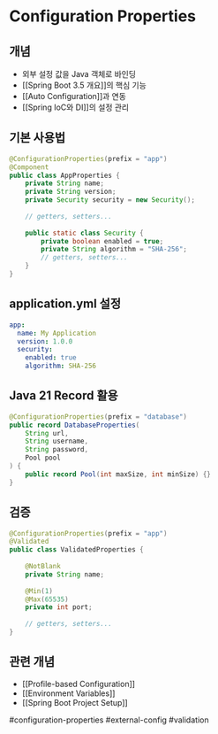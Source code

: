 # Configuration Properties

## 개념
- 외부 설정 값을 Java 객체로 바인딩
- [[Spring Boot 3.5 개요]]의 핵심 기능
- [[Auto Configuration]]과 연동
- [[Spring IoC와 DI]]의 설정 관리

## 기본 사용법
```java
@ConfigurationProperties(prefix = "app")
@Component
public class AppProperties {
    private String name;
    private String version;
    private Security security = new Security();
    
    // getters, setters...
    
    public static class Security {
        private boolean enabled = true;
        private String algorithm = "SHA-256";
        // getters, setters...
    }
}
```

## application.yml 설정
```yaml
app:
  name: My Application
  version: 1.0.0
  security:
    enabled: true
    algorithm: SHA-256
```

## Java 21 Record 활용
```java
@ConfigurationProperties(prefix = "database")
public record DatabaseProperties(
    String url,
    String username,
    String password,
    Pool pool
) {
    public record Pool(int maxSize, int minSize) {}
}
```

## 검증
```java
@ConfigurationProperties(prefix = "app")
@Validated
public class ValidatedProperties {
    
    @NotBlank
    private String name;
    
    @Min(1)
    @Max(65535)
    private int port;
    
    // getters, setters...
}
```

## 관련 개념
- [[Profile-based Configuration]]
- [[Environment Variables]]
- [[Spring Boot Project Setup]]

#configuration-properties #external-config #validation
